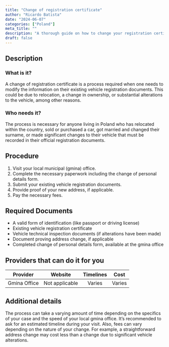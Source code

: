 ```yaml
---
title: "Change of registration certificate"
author: "Ricardo Batista"
date: "2024-06-07"
categories: ["Poland"]
meta_title: ""
description: "A thorough guide on how to change your registration certificate in Poland, covering steps, required documents, and more."
draft: false
---
```


## Description
### What is it?
A change of registration certificate is a process required when one needs to modify the information on their existing vehicle registration documents. This could be due to relocation, a change in ownership, or substantial alterations to the vehicle, among other reasons.

### Who needs it?
The process is necessary for anyone living in Poland who has relocated within the country, sold or purchased a car, got married and changed their surname, or made significant changes to their vehicle that must be recorded in their official registration documents.

## Procedure
1. Visit your local municipal (gmina) office. 
2. Complete the necessary paperwork including the change of personal details form. 
3. Submit your existing vehicle registration documents. 
4. Provide proof of your new address, if applicable. 
5. Pay the necessary fees.

## Required Documents
- A valid form of identification (like passport or driving license)
- Existing vehicle registration certificate
- Vehicle technical inspection documents (if alterations have been made)
- Document proving address change, if applicable
- Completed change of personal details form, available at the gmina office

## Providers that can do it for you

| Provider                   |     Website                    |     Timelines     |      Cost     |
| -------------------------- | ------------------------------ |  :--------------: | :-----------: |
| Gmina Office               |  Not applicable                |  Varies           |  Varies       |

## Additional details
The process can take a varying amount of time depending on the specifics of your case and the speed of your local gmina office. It’s recommended to ask for an estimated timeline during your visit. Also, fees can vary depending on the nature of your change. For example, a straightforward address change may cost less than a change due to significant vehicle alterations.